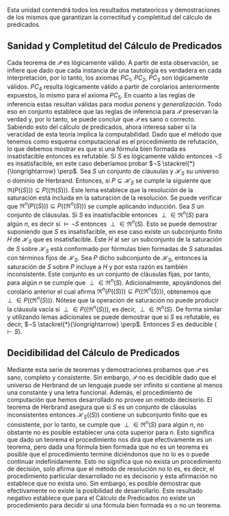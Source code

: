 Esta unidad contendrá todos los resultados metateoricos y demostraciones de los mismos que garantizan la correctitud y completitud del cálculo de predicados.
## Sanidad y Completitud del Cálculo de Predicados
Cada teorema de $\mathcal{P}$ es lógicamente válido. A partir de esta observación, se infiere que dado que cada instancia de una tautología es verdadera en cada interpretación, por lo tanto, los axiomas $PC_1$, $PC_2$, $PC_3$ son lógicamente válidos. $PC_4$ resulta lógicamente válido a partir de corolarios anteriormente expuestos, lo mismo para el axioma $PC_5$.
En cuanto a las reglas de inferencia estas resultan válidas para *modus ponens* y *generalización*. Todo eso en conjunto establece que las reglas de inferencia para $\mathcal{P}$ preservan la verdad y, por lo tanto, se puede concluir que $\mathcal{P}$ es sano o correcto.
Sabiendo esto del cálculo de predicados, ahora interesa saber si la veracidad de esta teoría implica la computabilidad. Dado que el método que tenemos como esquema computacional es el procedimiento de refutación, lo que debemos mostrar es que si una fórmula bien formada es insatisfacible entonces es refutable. Si $S$ es lógicamente válido entonces $¬S$ es insatisfacible, en este caso deberíamos probar $¬S \stackrel{*}{\longrightarrow} \perp$.
Sea $S$ un conjunto de cláusulas y $\mathscr{H}_S$ su universo o dominio de Herbrand. Entonces, si $P \subseteq \mathscr{H}_S$ se cumple la siguiente que $\Re(P((S))) \subseteq P((\Re(S)))$. Este lema establece que la resolución de la saturación está incluida en la saturación de la resolución. Se puede verificar que $\Re^n(P((S))) \subseteq P((\Re^n(S)))$ se cumple aplicando inducción.
Sea $S$ un conjunto de cláusulas. Si $S$ es insatisfacible entonces $\perp \in \Re^n(S)$ para algún $n$, es decir si $\vDash ¬S$ entonces $\perp \in \Re^n(S)$. Esto se puede demostrar suponiendo que $S$ es insatisfacible, en ese caso existe un subconjunto finito $H$ de $\mathscr{H}_S$ que es insatisfacible. Este $H$ al ser un subconjunto de la saturación de $S$ sobre $\mathscr{H}_S$ está conformado por fórmulas bien formadas de $S$ saturadas con términos fijos de $\mathscr{H}_S$.  Sea $P$ dicho subconjunto de $\mathscr{H}_S$, entonces la saturación de $S$ sobre $P$ incluye a $H$ y por esta razón es también inconsistente.
Este conjunto es un conjunto de cláusulas fijas, por tanto, para algún $n$ se cumple que $\perp \in \Re^n(S)$. Adicionalmente, apoyándonos del corolario anterior el cual afirma $\Re^n(P((S))) \subseteq P((\Re^n(S)))$, obtenemos que $\perp \in P((\Re^n(S)))$. Nótese que la operación de saturación no puede producir la cláusula vacía si $\perp \in P((\Re^n(S)))$, es decir, $\perp \in \Re^n(S)$. De forma similar y utilizando lemas adicionales se puede demostrar que si $S$ es refutable, es decir, $¬S \stackrel{*}{\longrightarrow} \perp$. Entonces $S$ es deducible ($\vdash S$).
## Decidibilidad del Cálculo de Predicados
Mediante esta serie de teoremas y demostraciones probamos que $\mathcal{P}$ es sano, completo y consistente. Sin embargo, $\mathcal{P}$ no es decidible dado que el universo de Herbrand de un lenguaje puede ser infinito si contiene al menos una constante y una letra funcional. Además, el procedimiento de computación que hemos desarrollado no provee un método decisorio.
El teorema de Herbrand asegura que si $S$ es un conjunto de cláusulas inconsistentes entonces $\mathscr{H}_S((S))$ contiene un subconjunto finito que es consistente, por lo tanto, se cumple que $\perp \in \Re^n(S)$ para algún $n$, no obstante no es posible establecer una cota superior para $n$. Esto significa que dado un teorema el procedimiento nos dirá que efectivamente es un teorema, pero dada una fórmula bien formada que no es un teorema es posible que el procedimiento termine diciéndonos que no lo es o puede continuar indefinidamente.
Esto no significa que no exista un procedimiento de decisión, solo afirma que el método de resolución no lo es, es decir, el procedimiento particular desarrollado no es decisorio y esta afirmación no establece que no exista uno. Sin embargo, es posible demostrar que efectivamente no existe la posibilidad de desarrollarlo. Este resultado negativo establece que para el Cálculo de Predicados no existe un procedimiento para decidir si una fórmula bien formada es o no un teorema.